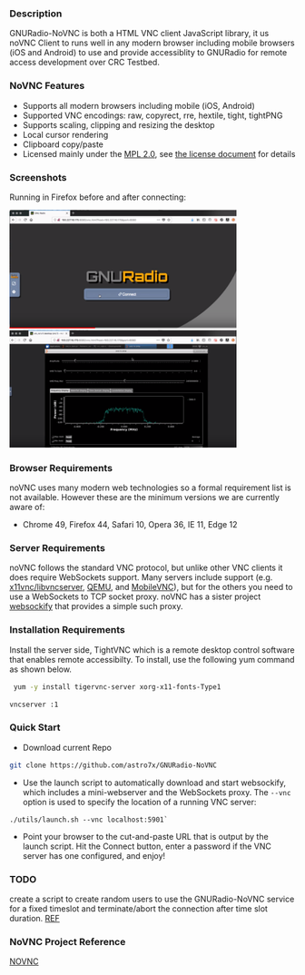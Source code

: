 
### Description

GNURadio-NoVNC is both a HTML VNC client JavaScript library, it us noVNC Client to runs well in any modern browser including mobile browsers (iOS and Android) to use and provide accessiblity to GNURadio for remote access development over CRC Testbed.

### NoVNC Features

* Supports all modern browsers including mobile (iOS, Android)
* Supported VNC encodings: raw, copyrect, rre, hextile, tight, tightPNG
* Supports scaling, clipping and resizing the desktop
* Local cursor rendering
* Clipboard copy/paste
* Licensed mainly under the [MPL 2.0](http://www.mozilla.org/MPL/2.0/), see
  [the license document](LICENSE.txt) for details

### Screenshots

Running in Firefox before and after connecting:

<img src="/img/login.png" width=400>&nbsp;
<img src="/img/connected.png" width=400>

### Browser Requirements

noVNC uses many modern web technologies so a formal requirement list is not available. However these are the minimum versions we are currently
aware of:
* Chrome 49, Firefox 44, Safari 10, Opera 36, IE 11, Edge 12


### Server Requirements

noVNC follows the standard VNC protocol, but unlike other VNC clients it does
require WebSockets support. Many servers include support (e.g.
[x11vnc/libvncserver](http://libvncserver.sourceforge.net/),
[QEMU](http://www.qemu.org/), and
[MobileVNC](http://www.smartlab.at/mobilevnc/)), but for the others you need to
use a WebSockets to TCP socket proxy. noVNC has a sister project
[websockify](https://github.com/novnc/websockify) that provides a simple such
proxy.


### Installation Requirements

Install the server side, TightVNC which is a remote desktop control software that enables remote accessibilty. To install, use the following yum command as shown below.
``` bash
 yum -y install tigervnc-server xorg-x11-fonts-Type1
```
``` bash
vncserver :1
```
### Quick Start

* Download current Repo
``` bash
git clone https://github.com/astro7x/GNURadio-NoVNC
```
* Use the launch script to automatically download and start websockify, which
  includes a mini-webserver and the WebSockets proxy. The `--vnc` option is
  used to specify the location of a running VNC server:
```
./utils/launch.sh --vnc localhost:5901`
```

* Point your browser to the cut-and-paste URL that is output by the launch
  script. Hit the Connect button, enter a password if the VNC server has one
  configured, and enjoy!



### TODO
create a script to create random users to use the GNURadio-NoVNC service for a fixed timeslot and terminate/abort the connection after time slot duration.
[REF](https://www.howtoforge.com/vnc-server-installation-on-centos-7)


### NoVNC Project Reference
[NOVNC](http://novnc.com)


